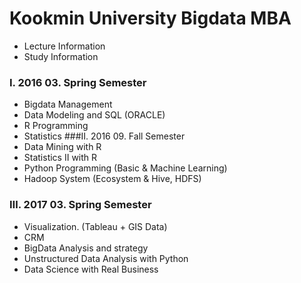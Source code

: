 # Kookmin University Bigdata MBA
 - Lecture Information
 - Study Information
 ### I. 2016 03. Spring Semester 
   - Bigdata Management 
   - Data Modeling and SQL (ORACLE)
   - R Programming 
   - Statistics
 ###Ⅱ. 2016 09. Fall Semester
   - Data Mining with R
   - Statistics II with R 
   - Python Programming (Basic & Machine Learning) 
   - Hadoop System (Ecosystem & Hive, HDFS)
 ### Ⅲ. 2017 03. Spring Semester
   - Visualization. (Tableau + GIS Data)
   - CRM
   - BigData Analysis and strategy 
   - Unstructured Data Analysis with Python 
   - Data Science with Real Business 
